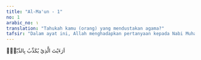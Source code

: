 ```yaml
---
title: "Al-Ma'un - 1"
no: 1
arabic_no: ١
translation: "Tahukah kamu (orang) yang mendustakan agama?"
tafsir: "Dalam ayat ini, Allah menghadapkan pertanyaan kepada Nabi Muhammad, \"Apakah engkau mengetahui orang yang mendustakan agama dan yang dimaksud dengan orang yang mendustakan agama?\" Pertanyaan ini dijawab pada ayat-ayat berikut."
---
```


اَرَءَيْتَ الَّذِيْ يُكَذِّبُ بِالدِّيْنِۗ
